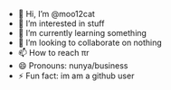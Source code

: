 - 👋 Hi, I’m @moo12cat
- 👀 I’m interested in stuff
- 🌱 I’m currently learning something
- 💞️ I’m looking to collaborate on nothing
- 📫 How to reach  πr
- 😄 Pronouns: nunya/business
- ⚡ Fun fact: im am a github user

<!---
moo12cat/moo12cat is a ✨ special ✨ repository because its `README.md` (this file) appears on your GitHub profile.
You can click the Preview link to take a look at your changes.
--->
